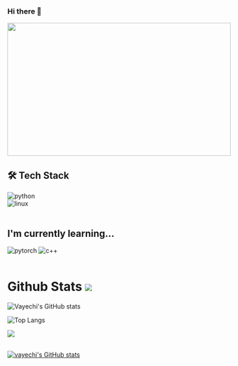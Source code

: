 ### Hi there 👋
<a href="https://www.notion.so/3f2a8300f32549ff857cfe5beefabcd9" align="center">
    <img width="100%" height="300px" src="https://capsule-render.vercel.app/api?type=waving&color=auto&fontColor=black&height=300&section=header&text=Chungheon%20Lee&fontSize=85"/>
</a>

## 🛠 Tech Stack
<div>
	<img alt="python" src ="https://img.shields.io/badge/Python-white.svg?&style=flat&logo=Python&logoColor=61DAFB"/>
	<br/>
	<img alt="linux" src ="https://img.shields.io/badge/linux-FCC624.svg?&style=flat&logo=linux&logoColor=black"/>
</div>

<br/>

## I'm currently learning...
<div>
	<img alt="pytorch" src ="https://img.shields.io/badge/Pytorch-white.svg?&style=flat&logo=Pytorch&logoColor=383838"/>
	<img alt="c++" src ="https://img.shields.io/badge/C++-white.svg?&style=flat&logo=C++&logoColor=334155"/>
</div>

<br>

# Github Stats  <a href="https://hits.seeyoufarm.com"><img src="https://hits.seeyoufarm.com/api/count/incr/badge.svg?url=https://github.com/vayechi/hit-counter&count_bg=%23FFB100&title_bg=%23555555&icon=&icon_color=%23E7E7E7&title=hits&edge_flat=false"/></a>

![Vayechi's GitHub stats](https://github-readme-stats.vercel.app/api?username=vayechi)

![Top Langs](https://github-readme-stats.vercel.app/api/top-langs/?username=vayechi&layout=compact&hide=MATLAB&exclude_repo=vayechi.github.io)

<div>
 <a href="https://solved.ac/profile/loda"><img src="http://mazassumnida.wtf/api/mini/generate_badge?boj=loda"/></a>	
</div>

<br>





<!--
**vayechi/vayechi** is a ✨ _special_ ✨ repository because its `README.md` (this file) appears on your GitHub profile.

Here are some ideas to get you started:

- 🌱 I’m currently learning ...
- 👯 I’m looking to collaborate on ...
- 🤔 I’m looking for help with ...
- 💬 Ask me about ...
- 📫 How to reach me: ...
- 😄 Pronouns: ...
- ⚡ Fun fact: ...
-->

[![vayechi's GitHub stats](https://github-readme-stats.vercel.app/api?username=vayechi)](https://github.com/vayechi/github-readme-stats)

